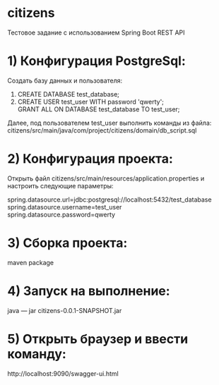 # citizens

Тестовое задание с использованием Spring Boot REST API

# 1) Конфигурация PostgreSql:

Создать базу данных и пользователя:

1. CREATE DATABASE test_database;
2. CREATE USER test_user WITH password 'qwerty';
GRANT ALL ON DATABASE test_database TO test_user;

Далее, под пользователем test_user выполнить команды из файла: 
citizens/src/main/java/com/project/citizens/domain/db_script.sql

# 2) Конфигурация проекта:

Открыть файл citizens/src/main/resources/application.properties и настроить следующие параметры:

spring.datasource.url=jdbc:postgresql://localhost:5432/test_database
spring.datasource.username=test_user
spring.datasource.password=qwerty

# 3) Сборка проекта:

maven package

# 4) Запуск на выполнение:

java — jar citizens-0.0.1-SNAPSHOT.jar

# 5) Открыть браузер и ввести команду:

http://localhost:9090/swagger-ui.html
